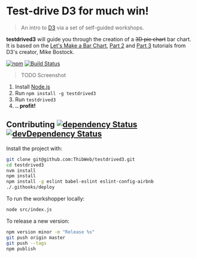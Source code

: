 Test-drive D3 for much win!
==========

> An intro to [D3](http://d3js.org/) via a set of self-guided workshops.

__testdrived3__ will guide you through the creation of a <strike>3D pie chart</strike> bar chart. It is based on the [Let's Make a Bar Chart](http://bost.ocks.org/mike/bar/), [Part 2](http://bost.ocks.org/mike/bar/2/) and [Part 3](http://bost.ocks.org/mike/bar/3/) tutorials from D3's creator, Mike Bostock.

[![npm](https://img.shields.io/npm/v/testdrived3.svg?style=flat-square)](https://www.npmjs.com/package/testdrived3) [![Build Status](https://img.shields.io/travis/ThibWeb/testdrived3.svg?style=flat-square)](https://travis-ci.org/ThibWeb/testdrived3)

> TODO Screenshot

1. Install [Node.js](http://nodejs.org/)
2. Run `npm install -g testdrived3`
3. Run `testdrived3`
4. **.. profit!**

## Contributing [![dependency Status](https://img.shields.io/david/ThibWeb/testdrived3.svg?style=flat-square)](https://david-dm.org/ThibWeb/testdrived3) [![devDependency Status](https://img.shields.io/david/dev/ThibWeb/testdrived3.svg?style=flat-square)](https://david-dm.org/ThibWeb/testdrived3)

Install the project with:

```sh
git clone git@github.com:ThibWeb/testdrived3.git
cd testdrived3
nvm install
npm install
npm install -g eslint babel-eslint eslint-config-airbnb
./.githooks/deploy
```

To run the workshopper locally:

```sh
node src/index.js
```

To release a new version:

```sh
npm version minor -m "Release %s"
git push origin master
git push --tags
npm publish
```

